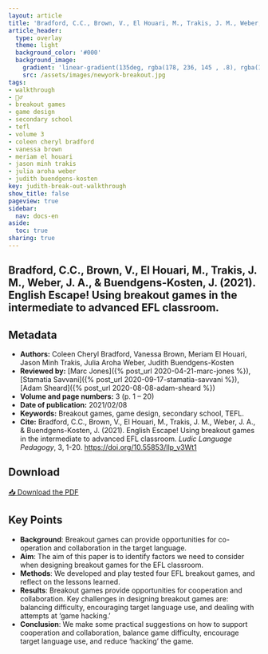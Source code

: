 ```yaml
---
layout: article
title: 'Bradford, C.C., Brown, V., El Houari, M., Trakis, J. M., Weber, J. A., & Buendgens-Kosten, J. (2021). English Escape! Using breakout games in the intermediate to advanced EFL classroom'
article_header:
  type: overlay
  theme: light
  background_color: '#000'
  background_image:
    gradient: 'linear-gradient(135deg, rgba(178, 236, 145 , .8), rgba(147, 81, 182, .8))'
    src: /assets/images/newyork-breakout.jpg
tags:
- walkthrough
- 🚶‍♂️
- breakout games 
- game design 
- secondary school 
- tefl
- volume 3
- coleen cheryl bradford
- vanessa brown
- meriam el houari
- jason minh trakis 
- julia aroha weber 
- judith buendgens-kosten
key: judith-break-out-walkthrough
show_title: false
pageview: true
sidebar:
  nav: docs-en
aside:
  toc: true
sharing: true
---
```


<head>
<meta name="citation_title" content="English Escape! Using breakout games in the intermediate to advanced EFL classroom">
<meta name="citation_author" content="Bradford, Coleen Cheryl">
<meta name="citation_author" content="Brown, Vanessa">
<meta name="citation_author" content="El Houari, Meriam">
<meta name="citation_author" content="Trakis, Jason Minh">
<meta name="citation_author" content="Weber, Julia Aroha">
<meta name="citation_author" content="Buendgens-Kosten, Judith">
<meta name="citation_publication_date" content="2021/02/08">
<meta name="citation_journal_title" content="Ludic Language Pedagogy">
<meta name="citation_volume" content="3">
<meta name="citation_firstpage" content="1">
<meta name="citation_lastpage" content="20">
<meta name="citation_pdf_url" content="https://llpjournal.org/assets/publication-pdfs/Buendgens-Kosten-English-Escape-Walkthrough-LLPJournal.pdf">
</head>


## Bradford, C.C., Brown, V., El Houari, M., Trakis, J. M., Weber, J. A., & Buendgens-Kosten, J. (2021). English Escape! Using breakout games in the intermediate to advanced EFL classroom.

<!--more-->

## Metadata

- **Authors:** Coleen Cheryl Bradford, Vanessa Brown, Meriam El Houari, Jason Minh Trakis, Julia Aroha Weber, Judith Buendgens-Kosten
- **Reviewed by:** [Marc Jones]({% post_url 2020-04-21-marc-jones %}), [Stamatia Savvani]({% post_url 2020-09-17-stamatia-savvani %}), [Adam Sheard]({% post_url 2020-08-08-adam-sheard %})
- **Volume and page numbers:** 3 (p. 1 – 20)
- **Date of publication:** 2021/02/08
- **Keywords:** Breakout games, game design, secondary school, TEFL.
- **Cite:** Bradford, C.C., Brown, V., El Houari, M., Trakis, J. M., Weber, J. A., & Buendgens-Kosten, J. (2021). English Escape! Using breakout games in the intermediate to advanced EFL classroom. *Ludic Language Pedagogy*, 3, 1-20. https://doi.org/10.55853/llp_v3Wt1

## Download

<a class="button button--action button--rounded button--lg" href="/assets/publication-pdfs/Buendgens-Kosten-English-Escape-Walkthrough-LLPJournal.pdf"><i class="fas fa-file-download"></i> 📥 Download the PDF </a>

## Key Points

- **Background**: Breakout games can provide opportunities for co-operation and collaboration in the target language.
- **Aim**: The aim of this paper is to identify factors we need to consider when designing breakout games for the EFL classroom.
- **Methods**: We developed and play tested four EFL breakout games, and reflect on the lessons learned.
- **Results**: Breakout games provide opportunities for cooperation and collaboration. Key challenges in designing breakout games are: balancing difficulty, encouraging target language use, and dealing with attempts at ‘game hacking.’
- **Conclusion**: We make some practical suggestions on how to support cooperation and collaboration, balance game difficulty, encourage target language use, and reduce ‘hacking’ the game.
